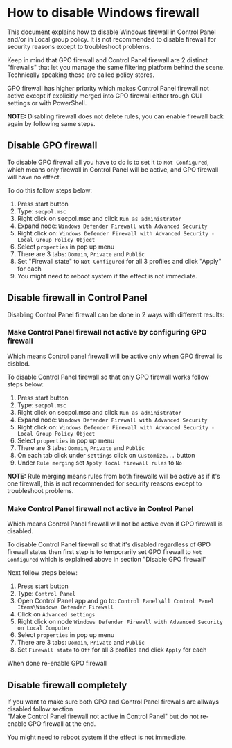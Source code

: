 
# How to disable Windows firewall

This document explains how to disable Windows firewall in Control Panel and/or in Local group policy.
It is not recommended to disable firewall for security reasons except to troubleshoot problems.

Keep in mind that GPO firewall and Control Panel firewall are 2 distinct "firewalls" that let you
manage the same filtering platform behind the scene.\
Technically speaking these are called policy stores.

GPO firewall has higher priority which makes Control Panel firewall not active except if
explicitly merged into GPO firewall either trough GUI settings or with PowerShell.

**NOTE:** Disabling firewall does not delete rules, you can enable firewall back again by following
same steps.

## Disable GPO firewall

To disable GPO firewall all you have to do is to set it to `Not Configured`, which means only firewall
in Control Panel will be active, and GPO firewall will have no effect.

To do this follow steps below:

1. Press start button
2. Type: `secpol.msc`
3. Right click on secpol.msc and click `Run as administrator`
4. Expand node: `Windows Defender Firewall with Advanced Security`
5. Right click on: `Windows Defender Firewall with Advanced Security - Local Group Policy Object`
6. Select `properties` in pop up menu
7. There are 3 tabs: `Domain`, `Private` and `Public`
8. Set "Firewall state" to `Not Configured` for all 3 profiles and click "Apply" for each
9. You might need to reboot system if the effect is not immediate.

## Disable firewall in Control Panel

Disabling Control Panel firewall can be done in 2 ways with different results:

### Make Control Panel firewall not active by configuring GPO firewall

Which means Control panel firewall will be active only when GPO firewall is disbled.

To disable Control Panel firewall so that only GPO firewall works follow steps below:

1. Press start button
2. Type: `secpol.msc`
3. Right click on secpol.msc and click `Run as administrator`
4. Expand node: `Windows Defender Firewall with Advanced Security`
5. Right click on: `Windows Defender Firewall with Advanced Security - Local Group Policy Object`
6. Select `properties` in pop up menu
7. There are 3 tabs: `Domain`, `Private` and `Public`
8. On each tab click under `settings` click on `Customize...` button
9. Under `Rule merging` set `Apply local firewall rules` to `No`

**NOTE:** Rule merging means rules from both firewalls will be active as if it's one firewall,
this is not recommended for security reasons except to troubleshoot problems.

### Make Control Panel firewall not active in Control Panel

Which means Control Panel firewall will not be active even if GPO firewall is disabled.

To disable Control Panel firewall so that it's disabled regardless of GPO firewall status then first
step is to temporarily set GPO firewall to `Not Configured` which is explained above in section
"Disable GPO firewall"

Next follow steps below:

1. Press start button
2. Type: `Control Panel`
3. Open Control Panel app and go to:
`Control Panel\All Control Panel Items\Windows Defender Firewall`
4. Click on `Advanced settings`
5. Right click on node `Windows Defender Firewall with Advanced Security on Local Computer`
6. Select `properties` in pop up menu
7. There are 3 tabs: `Domain`, `Private` and `Public`
8. Set `Firewall state` to `Off` for all 3 profiles and click `Apply` for each

When done re-enable GPO firewall

## Disable firewall completely

If you want to make sure both GPO and Control Panel firewalls are allways disabled follow section\
"Make Control Panel firewall not active in Control Panel" but do not re-enable GPO firewall at the end.

You might need to reboot system if the effect is not immediate.
